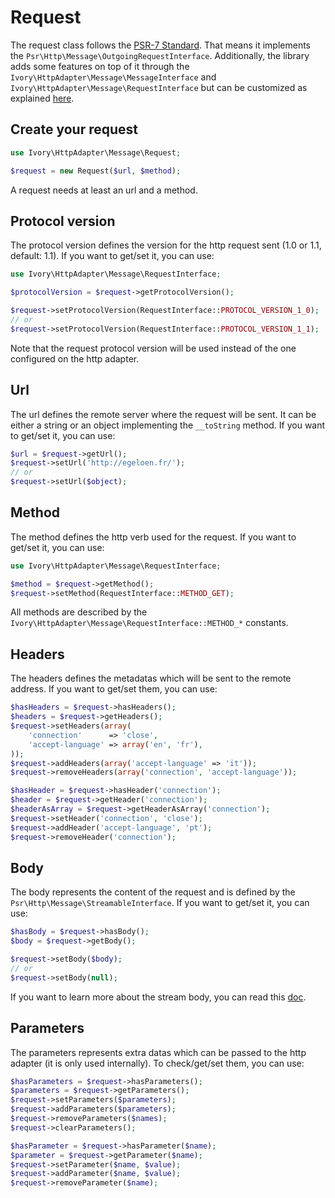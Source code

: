 # Request

The request class follows the [PSR-7 Standard](https://github.com/php-fig/fig-standards/blob/master/proposed/http-message.md).
That means it implements the `Psr\Http\Message\OutgoingRequestInterface`. Additionally, the library adds some features
on top of it through the `Ivory\HttpAdapter\Message\MessageInterface` and `Ivory\HttpAdapter\Message\RequestInterface`
but can be customized as explained [here](/doc/configuration.md#message-factory).

## Create your request

``` php
use Ivory\HttpAdapter\Message\Request;

$request = new Request($url, $method);
```

A request needs at least an url and a method.

## Protocol version

The protocol version defines the version for the http request sent (1.0 or 1.1, default: 1.1). If you want to get/set
it, you can use:

``` php
use Ivory\HttpAdapter\Message\RequestInterface;

$protocolVersion = $request->getProtocolVersion();

$request->setProtocolVersion(RequestInterface::PROTOCOL_VERSION_1_0);
// or
$request->setProtocolVersion(RequestInterface::PROTOCOL_VERSION_1_1);
```

Note that the request protocol version will be used instead of the one configured on the http adapter.

## Url

The url defines the remote server where the request will be sent. It can be either a string or an object implementing
the `__toString` method. If you want to get/set it, you can use:

``` php
$url = $request->getUrl();
$request->setUrl('http://egeloen.fr/');
// or
$request->setUrl($object);
```

## Method

The method defines the http verb used for the request. If you want to get/set it, you can use:

``` php
use Ivory\HttpAdapter\Message\RequestInterface;

$method = $request->getMethod();
$request->setMethod(RequestInterface::METHOD_GET);
```

All methods are described by the `Ivory\HttpAdapter\Message\RequestInterface::METHOD_*` constants.

## Headers

The headers defines the metadatas which will be sent to the remote address. If you want to get/set them, you can use:

``` php
$hasHeaders = $request->hasHeaders();
$headers = $request->getHeaders();
$request->setHeaders(array(
    'connection'      => 'close',
    'accept-language' => array('en', 'fr'),
));
$request->addHeaders(array('accept-language' => 'it'));
$request->removeHeaders(array('connection', 'accept-language'));

$hasHeader = $request->hasHeader('connection');
$header = $request->getHeader('connection');
$headerAsArray = $request->getHeaderAsArray('connection');
$request->setHeader('connection', 'close');
$request->addHeader('accept-language', 'pt');
$request->removeHeader('connection');
```

## Body

The body represents the content of the request and is defined by the `Psr\Http\Message\StreamableInterface`. If you
want to get/set it, you can use:

``` php
$hasBody = $request->hasBody();
$body = $request->getBody();

$request->setBody($body);
// or
$request->setBody(null);
```

If you want to learn more about the stream body, you can read this [doc](/doc/stream.md).

## Parameters

The parameters represents extra datas which can be passed to the http adapter (it is only used internally).
To check/get/set them, you can use:

``` php
$hasParameters = $request->hasParameters();
$parameters = $request->getParameters();
$request->setParameters($parameters);
$request->addParameters($parameters);
$request->removeParameters($names);
$request->clearParameters();

$hasParameter = $request->hasParameter($name);
$parameter = $request->getParameter($name);
$request->setParameter($name, $value);
$request->addParameter($name, $value);
$request->removeParameter($name);
```
